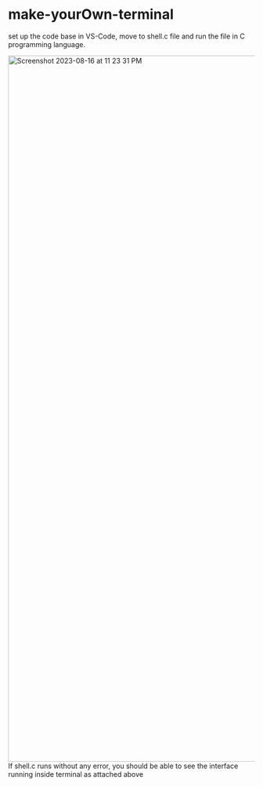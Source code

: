 # make-yourOwn-terminal
set up the code base in VS-Code, 
move to shell.c file and run the file in C programming language.

<img width="1440" alt="Screenshot 2023-08-16 at 11 23 31 PM" src="https://github.com/ravikr-opnsrc/make-yourOwn-terminal/assets/135989427/3b019c6d-2c1a-4f93-8dae-849880642ad2">
If shell.c runs without any error, you should be able to see the interface running inside terminal as attached above
